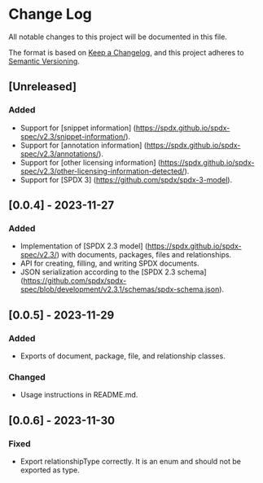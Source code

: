 <!--
SPDX-FileCopyrightText: 2023 SPDX contributors

SPDX-License-Identifier: CC0-1.0
-->

# Change Log
All notable changes to this project will be documented in this file.

The format is based on [Keep a Changelog](https://keepachangelog.com/en/1.0.0/),
and this project adheres to [Semantic Versioning](https://semver.org/spec/v2.0.0.html).

## [Unreleased]
### Added
- Support for [snippet information] (https://spdx.github.io/spdx-spec/v2.3/snippet-information/).
- Support for [annotation information] (https://spdx.github.io/spdx-spec/v2.3/annotations/).
- Support for [other licensing information] (https://spdx.github.io/spdx-spec/v2.3/other-licensing-information-detected/).
- Support for [SPDX 3] (https://github.com/spdx/spdx-3-model).

## [0.0.4] - 2023-11-27
### Added
- Implementation of [SPDX 2.3 model] (https://spdx.github.io/spdx-spec/v2.3/) with documents, packages, files and relationships.
- API for creating, filling, and writing SPDX documents.
- JSON serialization according to the [SPDX 2.3 schema] (https://github.com/spdx/spdx-spec/blob/development/v2.3.1/schemas/spdx-schema.json).

## [0.0.5] - 2023-11-29
### Added
- Exports of document, package, file, and relationship classes.

### Changed
- Usage instructions in README.md.

## [0.0.6] - 2023-11-30
### Fixed
- Export relationshipType correctly. It is an enum and should not be exported as type.
